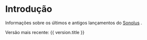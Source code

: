 # Introdução

Informações sobre os últimos e antigos lançamentos do [Sonolus](https://sonolus.com) .

Versão mais recente: <a :href="`./versions/${version.link}`">{{ version.title }}</a>
